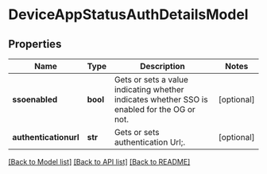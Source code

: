 # DeviceAppStatusAuthDetailsModel

## Properties
Name | Type | Description | Notes
------------ | ------------- | ------------- | -------------
**ssoenabled** | **bool** | Gets or sets a value indicating whether indicates whether SSO is enabled for the OG or not. | [optional] 
**authenticationurl** | **str** | Gets or sets authentication Url;. | [optional] 

[[Back to Model list]](../README.md#documentation-for-models) [[Back to API list]](../README.md#documentation-for-api-endpoints) [[Back to README]](../README.md)


